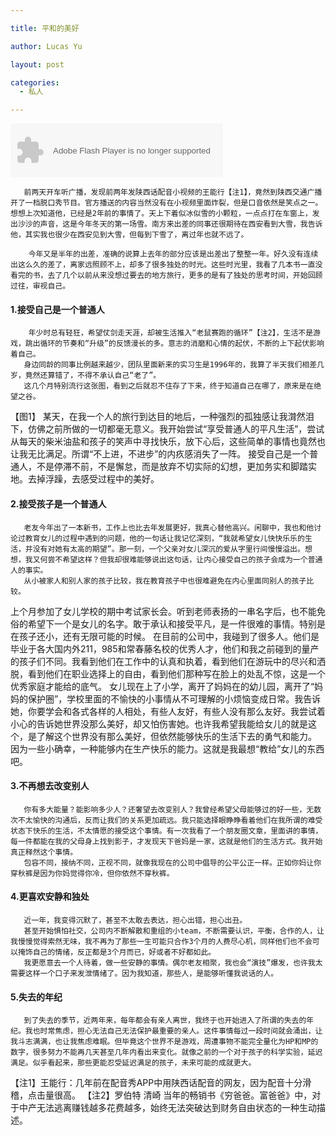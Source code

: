 ```yaml
---

title: 平和的美好

author: Lucas Yu

layout: post

categories:
  - 私人

---
```


<object width="340" height="86" data="http://music.163.com/style/swf/widget.swf?sid=168091&amp;type=2&amp;auto=0&amp;width=320&amp;height=66" type="application/x-shockwave-flash"><param name="src" value="http://music.163.com/style/swf/widget.swf?sid=168091&amp;type=2&amp;auto=0&amp;width=320&amp;height=66" /><param name="allownetworking" value="all" /></object>
  
       前两天开车听广播，发现前两年发陕西话配音小视频的王能行【注1】，竟然到陕西交通广播开了一档脱口秀节目。官方播送的内容当然没有在小视频里面炸裂，但是口音依然是笑点之一。想想上次知道他，已经是2年前的事情了。天上下着似冰似雪的小颗粒，一点点打在车窗上，发出沙沙的声音，这是今年冬天的第一场雪。南方来出差的同事还很期待在西安看到大雪，我告诉他，其实我也很少在西安见到大雪，但每到下雪了，离过年也就不远了。

        今年又是半年的出差，准确的说算上去年的部分应该是出差出了整整一年。好久没有连续出这么久的差了，离家远照顾不上，却多了很多独处的时光。这些时光里，我看了几本书一直没看完的书，去了几个以前从来没想过要去的地方旅行，更多的是有了独处的思考时间，开始回顾过往，审视自己。

#### 1.接受自己是一个普通人
        年少时总有轻狂，希望仗剑走天涯，却被生活推入“老鼠赛跑的循环”【注2】，生活不是游戏，跳出循环的节奏和“升级”的反馈漫长的多。意志的消磨和心情的起伏，不断的上下起伏影响着自己。
       身边同龄的同事比例越来越少，团队里面新来的实习生是1996年的，我算了半天我们相差几岁，竟然还算错了，不得不承认自己“老了”。
       这几个月特别流行这张图，看到之后就忍不住存了下来，终于知道自己在哪了，原来是在绝望之谷。
【图1】
       某天，在我一个人的旅行到达目的地后，一种强烈的孤独感让我潸然泪下，仿佛之前所做的一切都毫无意义。我开始尝试“享受普通人的平凡生活”，尝试从每天的柴米油盐和孩子的笑声中寻找快乐，放下心后，这些简单的事情也竟然也让我无比满足。所谓“不上进，不进步”的内疚感消失了一阵。
       接受自己是一个普通人，不是停滞不前，不是懈怠，而是放弃不切实际的幻想，更加务实和脚踏实地。去掉浮躁，去感受过程中的美好。

#### 2.接受孩子是一个普通人
       老友今年出了一本新书，工作上也比去年发展更好，我真心替他高兴。闲聊中，我也和他讨论过教育女儿的过程中遇到的问题，他的一句话让我记忆深刻，“我就希望女儿快快乐乐的生活，并没有对她有太高的期望”。那一刻，一个父亲对女儿深沉的爱从字里行间慢慢溢出。想想，我又何尝不希望这样？但我却很难能够说出这句话，让内心接受自己的孩子会成为一个普通人的事实。
       从小被家人和别人家的孩子比较，我在教育孩子中也很难避免在内心里面同别人的孩子比较。
上个月参加了女儿学校的期中考试家长会。听到老师表扬的一串名字后，也不能免俗的希望下一个是女儿的名字。敢于承认和接受平凡，是一件很难的事情。特别是在孩子还小，还有无限可能的时候。
       在目前的公司中，我碰到了很多人。他们是毕业于各大国内外211，985和常春藤名校的优秀人才，他们和我之前碰到的量产的孩子们不同。我看到他们在工作中的认真和执着，看到他们在游玩中的尽兴和洒脱，看到他们在职业选择上的自由，看到他们那种写在脸上的处乱不惊，这是一个优秀家庭才能给的底气。
       女儿现在上了小学，离开了妈妈在的幼儿园，离开了“妈妈的保护圈”，学校里面的不愉快的小事情从不可理解的小烦恼变成日常。我告诉她，你要学会和各式各样的人相处，有些人友好，有些人没有那么友好。我尝试着小心的告诉她世界没那么美好，却又怕伤害她。也许我希望我能给女儿的就是这个，是了解这个世界没有那么美好，但依然能够快乐的生活下去的勇气和能力。
       因为一些小确幸，一种能够内在生产快乐的能力。这就是我最想“教给”女儿的东西吧。

#### 3.不再想去改变别人
       你有多大能量？能影响多少人？还奢望去改变别人？我曾经希望父母能够过的好一些，无数次不太愉快的沟通后，反而让我们的关系更加疏远。我只能选择眼睁睁看着他们在我所谓的难受状态下快乐的生活，不太情愿的接受这个事情。有一次我看了一个朋友圈文章，里面讲的事情，每一件都能在我的父母身上找到影子，才发现天下爸妈是一家，这就是他们的生活方式。我开始真正释然这个事情。
       包容不同，接纳不同，正视不同，就像我现在的公司中倡导的公平公正一样。正如你妈让你穿秋裤是因为你妈觉得你冷，但你依然不穿秋裤。

#### 4.更喜欢安静和独处
       近一年，我变得沉默了，甚至不太敢去表达，担心出错，担心出丑。
       甚至开始惧怕社交，公司内不断解散和重组的小team，不断需要认识，平衡，合作的人，让我慢慢觉得索然无味，我不再为了那些一生可能只合作3个月的人费尽心机，同样他们也不会可以掩饰自己的情绪，反正都是3个月而已，好或者不好都如此。
       我更愿意去一个人待着，做一些安静的事情。偶尔老友相聚，我也会“演技”爆发，也许我太需要这样一个口子来发泄情绪了。因为我知道，那些人，是能够听懂我说话的人。

#### 5.失去的年纪
       到了失去的季节，近两年来，每年都会有亲人离世，我终于也开始进入了所谓的失去的年纪。我也时常焦虑，担心无法自己无法保护最重要的亲人。这件事情每过一段时间就会涌出，让我斗志满满，也让我焦虑难眠。但毕竟这个世界不是游戏，周遭事物不能完全量化为HP和MP的数字，很多努力不能再几天甚至几年内看出来变化。就像之前的一个对于孩子的科学实验，延迟满足。似乎看起来，那些更能忍受延迟满足的孩子，未来可能的成就更大。

【注1】王能行：几年前在配音秀APP中用陕西话配音的网友，因为配音十分滑稽，点击量很高。
【注2】罗伯特 清崎 当年的畅销书《穷爸爸。富爸爸》中，对于中产无法逃离赚钱越多花费越多，始终无法突破达到财务自由状态的一种生动描述。


